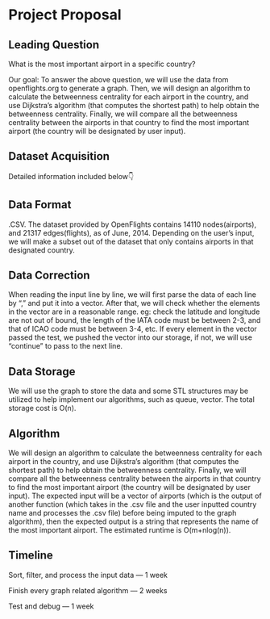 # Project Proposal

## Leading Question

What is the most important airport in a specific country?

Our goal: To answer the above question, we will use the data  from openflights.org to generate a graph. Then, we will design an algorithm to calculate the betweenness centrality for each airport in the country, and use Dijkstra’s algorithm (that computes the shortest path) to help obtain the betweenness centrality. Finally, we will compare all the betweenness centrality between the airports in that country to find the most important airport (the country will be designated by user input).

## Dataset Acquisition

Detailed information included below👇
## Data Format
.CSV. The dataset provided by OpenFlights contains 14110 nodes(airports), and 21317 edges(flights), as of June, 2014.  Depending on the user’s input, we will make a subset out of the dataset that only contains airports in that designated country. 

## Data Correction
When reading the input line by line, we will first parse the data of each line by “,” and put it into a vector. After that, we will check whether the elements in the vector are in a reasonable range. eg: check the latitude and longitude are not out of bound,  the length of the IATA code must be between 2-3, and that of ICAO code must be between 3-4, etc. If every element in the vector passed the test, we pushed the vector into our storage, if not, we will use “continue” to pass to the next line.
## Data Storage
We will use the graph to store the data and some STL structures may be utilized to help implement our algorithms, such as queue, vector. The total storage cost is O(n).
## Algorithm 
We will design an algorithm to calculate the betweenness centrality for each airport in the country, and use Dijkstra’s algorithm (that computes the shortest path) to help obtain the betweenness centrality. Finally, we will compare all the betweenness centrality between the airports in that country to find the most important airport (the country will be designated by user input).
The expected input will be a vector of airports (which is the output of another function (which takes in the .csv file and the user inputted country name and processes the .csv file) before being imputed to the graph algorithm), then the expected output is a string that represents the name of the most important airport. The estimated runtime is O(m+nlog(n)).


## Timeline
Sort, filter, and process the input data — 1 week

Finish every graph related algorithm — 2 weeks

Test and debug — 1 week